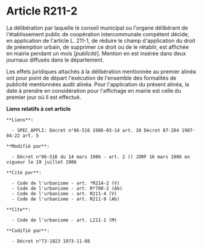 # Article R211-2

La délibération par laquelle le conseil municipal ou l'organe délibérant de l'établissement public de coopération
intercommunale compétent décide, en application de l'article L. 211-1, de réduire le champ d'application du droit de
préemption urbain, de supprimer ce droit ou de le rétablir, est affichée en mairie pendant un mois [*publicité*]. Mention en
est insérée dans deux journaux diffusés dans le département.

Les effets juridiques attachés à la délibération mentionnée au premier alinéa ont pour point de départ l'exécution de
l'ensemble des formalités de publicité mentionnées audit alinéa. Pour l'application du présent alinéa, la date à prendre en
considération pour l'affichage en mairie est celle du premier jour où il est effectué.

**Liens relatifs à cet article**

	**Liens**:

	  - SPEC_APPLI: Décret n°86-516 1986-03-14 art. 10 Décret 87-284 1987-04-22 art. 5

	**Modifié par**:

	  - Décret n°86-516 du 14 mars 1986 - art. 2 () JORF 16 mars 1986 en vigueur le 19 juillet 1986

	**Cité par**:

	  - Code de l'urbanisme - art. *R214-2 (V)
	  - Code de l'urbanisme - art. R*700-2 (Ab)
	  - Code de l'urbanisme - art. R211-4 (V)
	  - Code de l'urbanisme - art. R211-9 (Ab)

	**Cite**:

	  - Code de l'urbanisme - art. L211-1 (M)

	**Codifié par**:

	  - Décret n°73-1023 1973-11-08
